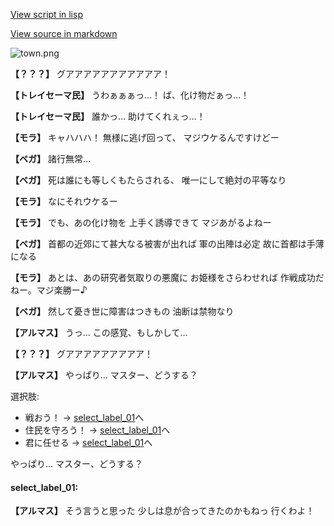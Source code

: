 [View script in lisp](../scripts/100203051.txt)

[View source in markdown](100203051.md)

![town.png](../images/backgrounds/town.png)

**【？？？】**
グアアアアアアアアアアア！

**【トレイセーマ民】**
うわぁぁぁっ…！
ば、化け物だぁっ…！

**【トレイセーマ民】**
誰かっ…
助けてくれぇっ…！

**【モラ】**
キャハハハ！
無様に逃げ回って、
マジウケるんですけどー

**【ベガ】**
諸行無常…

**【ベガ】**
死は誰にも等しくもたらされる、
唯一にして絶対の平等なり

**【モラ】**
なにそれウケるー

**【モラ】**
でも、あの化け物を
上手く誘導できて
マジあがるよねー

**【ベガ】**
首都の近郊にて甚大なる被害が出れば
軍の出陣は必定
故に首都は手薄になる

**【モラ】**
あとは、あの研究者気取りの悪魔に
お姫様をさらわせれば
作戦成功だねー。マジ楽勝ー♪

**【ベガ】**
然して憂き世に障害はつきもの
油断は禁物なり

**【アルマス】**
うっ…
この感覚、もしかして…

**【？？？】**
グアアアアアアアアア！

**【アルマス】**
やっぱり…
マスター、どうする？

選択肢:
- 戦おう！ → [select_label_01](#select_label_01)へ
- 住民を守ろう！ → [select_label_01](#select_label_01)へ
- 君に任せる → [select_label_01](#select_label_01)へ

やっぱり…
マスター、どうする？

#### select_label_01:

**【アルマス】**
そう言うと思った
少しは息が合ってきたのかもねっ
行くわよ！
